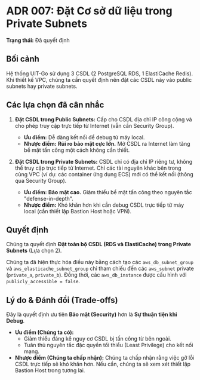 # ADR 007: Đặt Cơ sở dữ liệu trong Private Subnets

**Trạng thái:** Đã quyết định

## Bối cảnh

Hệ thống UIT-Go sử dụng 3 CSDL (2 PostgreSQL RDS, 1 ElastiCache Redis). Khi thiết kế VPC, chúng ta cần quyết định nên đặt các CSDL này vào public subnets hay private subnets.

## Các lựa chọn đã cân nhắc

1.  **Đặt CSDL trong Public Subnets:** Cấp cho CSDL địa chỉ IP công cộng và cho phép truy cập trực tiếp từ Internet (vẫn cần Security Group).
    * **Ưu điểm:** Dễ dàng kết nối để debug từ máy local.
    * **Nhược điểm:** **Rủi ro bảo mật cực lớn.** Mở CSDL ra Internet làm tăng bề mặt tấn công một cách không cần thiết.

2.  **Đặt CSDL trong Private Subnets:** CSDL chỉ có địa chỉ IP riêng tư, không thể truy cập trực tiếp từ Internet. Chỉ các tài nguyên khác bên trong cùng VPC (ví dụ: các container ứng dụng ECS) mới có thể kết nối (thông qua Security Group).
    * **Ưu điểm:** **Bảo mật cao.** Giảm thiểu bề mặt tấn công theo nguyên tắc "defense-in-depth".
    * **Nhược điểm:** Khó khăn hơn khi cần debug CSDL trực tiếp từ máy local (cần thiết lập Bastion Host hoặc VPN).

## Quyết định

Chúng ta quyết định **Đặt toàn bộ CSDL (RDS và ElastiCache) trong Private Subnets** (Lựa chọn 2).

Chúng ta đã hiện thực hóa điều này bằng cách tạo các `aws_db_subnet_group` và `aws_elasticache_subnet_group` chỉ tham chiếu đến các `aws_subnet` private (`private_a`, `private_b`). Đồng thời, các `aws_db_instance` được cấu hình với `publicly_accessible = false`.

## Lý do & Đánh đổi (Trade-offs)

Đây là quyết định ưu tiên **Bảo mật (Security)** hơn là **Sự thuận tiện khi Debug**.

* **Ưu điểm (Chúng ta có):**
    * Giảm thiểu đáng kể nguy cơ CSDL bị tấn công từ bên ngoài.
    * Tuân thủ nguyên tắc đặc quyền tối thiểu (Least Privilege) cho kết nối mạng.
* **Nhược điểm (Chúng ta chấp nhận):** Chúng ta chấp nhận rằng việc gỡ lỗi CSDL trực tiếp sẽ khó khăn hơn. Nếu cần, chúng ta sẽ xem xét thiết lập Bastion Host trong tương lai.